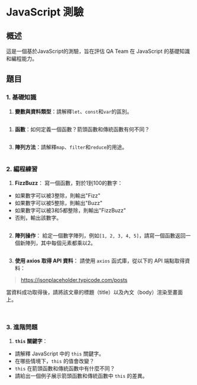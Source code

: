 # JavaScript 測驗

## 概述

這是一個基於JavaScript的測驗，旨在評估 QA Team 在 JavaScript 的基礎知識和編程能力。

## 題目

### 1. 基礎知識

1. **變數與資料類型**：請解釋`let`、`const`和`var`的區別。

```
```

1. **函數**：如何定義一個函數？箭頭函數和傳統函數有何不同？

```
```

3. **陣列方法**：請解釋`map`、`filter`和`reduce`的用途。

```
```

### 2. 編程練習

1. **FizzBuzz**：
  寫一個函數，對於1到100的數字：
  - 如果數字可以被3整除，則輸出"Fizz"
  - 如果數字可以被5整除，則輸出"Buzz"
  - 如果數字可以被3和5都整除，則輸出"FizzBuzz"
  - 否則，輸出該數字。


  ```javascript

  ```

2. **陣列操作**：
  給定一個數字陣列，例如`[1, 2, 3, 4, 5]`，請寫一個函數返回一個新陣列，其中每個元素都乘以2。

  ```javascript

  ```

3. **使用 axios 取得 API 資料**：
  請使用 `axios` 函式庫，從以下的 API 端點取得資料：
  > https://jsonplaceholder.typicode.com/posts

  當資料成功取得後，請將該文章的標題（title）以及內文（body）渲染至畫面上。

  ```javascript
    
  ```

### 3. 進階問題

1. **`this` 關鍵字**：
  - 請解釋 JavaScript 中的 `this` 關鍵字。
  - 在哪些情境下，`this` 的值會改變？
  - `this` 在箭頭函數和傳統函數中有什麼不同？
  - 請給出一個例子展示箭頭函數和傳統函數中 `this` 的差異。

  ```javascript
    
  ```